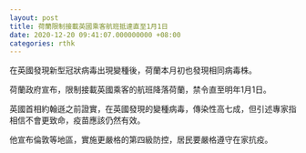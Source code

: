 ```yaml
---
layout: post
title: 荷蘭限制接載英國乘客航班抵達直至1月1日
date: 2020-12-20 09:41:07.000000000 +08:00
categories: rthk
---
```


在英國發現新型冠狀病毒出現變種後，荷蘭本月初也發現相同病毒株。

荷蘭政府宣布，限制接載英國乘客的航班降落荷蘭，禁令直至明年1月1日。

英國首相約翰遜之前證實，在英國發現的變種病毒，傳染性高七成，但引述專家指相信不會更致命，疫苗應該仍然有效。

他宣布倫敦等地區，實施更嚴格的第四級防控，居民要嚴格遵守在家抗疫。
